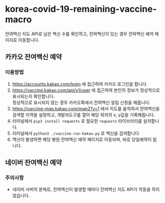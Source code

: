 # korea-covid-19-remaining-vaccine-macro
잔여백신 지도 API로 남은 백신 수를 확인하고, 잔여백신이 있는 경우 잔여백신 예약 페이지로 이동합니다.

## 카카오 잔여백신 예약
### 이용방법
1. https://accounts.kakao.com/login 에 접근하여 카카오 로그인을 합니다.
2. https://vaccine.kakao.com/api/v1/user 에 접근하여 본인의 정보가 정상적으로 표시되는지 확인합니다.  
정상적으로 표시되지 않는 경우 카카오톡에서 잔여백신 알림 신청을 해줍니다.
3. https://vaccine-map.kakao.com/map2?v=1 에서 지도를 움직여서 잔여백신을 검색할 지역을 설정하고, 개발자도구를 열어 해당 위치의 x, y값을 기록해둡니다.
4. 터미널에서 `pip3 install requests` 로 필요한 `requests` 라이브러리를 설치합니다.
5. 터미널에서 `python3 ./vaccine-run-kakao.py` 로 백신을 검색합니다
6. 백신이 발생하면 해당 병원 잔여백신 예약 페이지로 이동되며, 바로 당일예약이 됩니다.

## 네이버 잔여백신 예약
### 주의사항
- 네이버 서버의 문제로, 잔여백신이 발생할 때마다 잔여백신 지도 API가 작동을 하지 않습니다.
